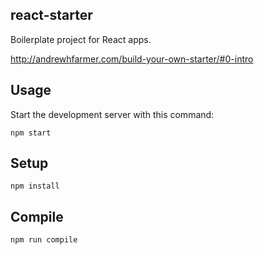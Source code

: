 react-starter
---
 
Boilerplate project for React apps.

http://andrewhfarmer.com/build-your-own-starter/#0-intro


Usage
---
 
Start the development server with this command:
 
```
npm start
```
   

Setup
---
 
```
npm install
```
 
 
Compile
---
 
```
npm run compile
```